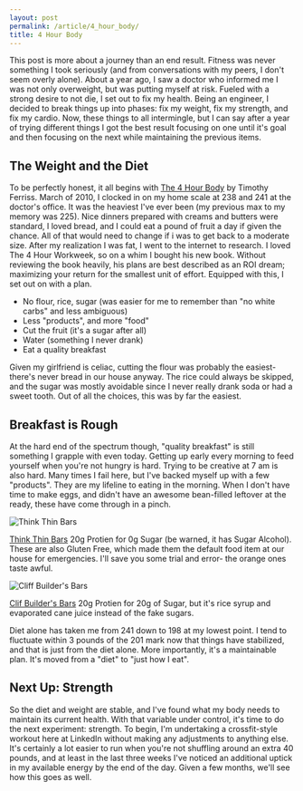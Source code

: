 ```yaml
---
layout: post
permalink: /article/4_hour_body/
title: 4 Hour Body
---
```


This post is more about a journey than an end result. Fitness was never something I took seriously (and from conversations with my peers, I don't seem overly alone). About a year ago, I saw a doctor who informed me I was not only overweight, but was putting myself at risk. Fueled with a strong desire to not die, I set out to fix my health. Being an engineer, I decided to break things up into phases: fix my weight, fix my strength, and fix my cardio. Now, these things to all intermingle, but I can say after a year of trying different things I got the best result focusing on one until it's goal and then focusing on the next while maintaining the previous items.

## The Weight and the Diet
To be perfectly honest, it all begins with [The 4 Hour Body](http://www.fourhourbody.com/) by Timothy Ferriss. March of 2010, I clocked in on my home scale at 238 and 241 at the doctor's office. It was the heaviest I've ever been (my previous max to my memory was 225). Nice dinners prepared with creams and butters were standard, I loved bread, and I could eat a pound of fruit a day if given the chance. All of that would need to change if i was to get back to a moderate size. After my realization I was fat, I went to the internet to research. I loved The 4 Hour Workweek, so on a whim I bought his new book. Without reviewing the book heavily, his plans are best described as an ROI dream; maximizing your return for the smallest unit of effort. Equipped with this, I set out on with a plan.

* No flour, rice, sugar (was easier for me to remember than "no white carbs" and less ambiguous)
* Less "products", and more "food"
* Cut the fruit (it's a sugar after all)
* Water (something I never drank)
* Eat a quality breakfast

Given my girlfriend is celiac, cutting the flour was probably the easiest- there's never bread in our house anyway. The rice could always be skipped, and the sugar was mostly avoidable since I never really drank soda or had a sweet tooth. Out of all the choices, this was by far the easiest.

## Breakfast is Rough
At the hard end of the spectrum though, "quality breakfast" is still something I grapple with even today. Getting up early every morning to feed yourself when you're not hungry is hard. Trying to be creative at 7 am is also hard. Many times I fail here, but I've backed myself up with a few "products". They are my lifeline to eating in the morning. When I don't have time to make eggs, and didn't have an awesome bean-filled leftover at the ready, these have come through in a pinch.

![Think Thin Bars](https://lh5.googleusercontent.com/-runxK1mhNWQ/TuFVzz8ryNI/AAAAAAAAAjg/T07ooeNPzOI/s200/screenshot_01.jpg)

[Think Thin Bars](http://www.thinkproducts.com/2011/store/protein-bars) 20g Protien for 0g Sugar (be warned, it has Sugar Alcohol). These are also Gluten Free, which made them the default food item at our house for emergencies. I'll save you some trial and error- the orange ones taste awful.

![Cliff Builder's Bars](https://lh6.googleusercontent.com/-D9zNUfMgLL4/TuFQ4hfyWBI/AAAAAAAAAjA/X81Kh2LDEIg/s200/20455835_879jXr.jpeg)

[Clif Builder's Bars](http://www.clifbar.com/food/products_builders/) 20g Protien for 20g of Sugar, but it's rice syrup and evaporated cane juice instead of the fake sugars.

Diet alone has taken me from 241 down to 198 at my lowest point. I tend to fluctuate within 3 pounds of the 201 mark now that things have stabilized, and that is just from the diet alone. More importantly, it's a maintainable plan. It's moved from a "diet" to "just how I eat".

## Next Up: Strength
So the diet and weight are stable, and I've found what my body needs to maintain its current health. With that variable under control, it's time to do the next experiment: strength. To begin, I'm undertaking a crossfit-style workout here at LinkedIn without making any adjustments to anything else. It's certainly a lot easier to run when you're not shuffling around an extra 40 pounds, and at least in the last three weeks I've noticed an additional uptick in my available energy by the end of the day. Given a few months, we'll see how this goes as well.
